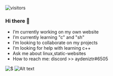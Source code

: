 ![visitors](https://visitor-badge-reloaded.herokuapp.com/badge?page_id=Aydeniztr.Aydeniztr&color=00cf00)

### Hi there 👋

- I’m currently working on my own website
- I’m currently learning "c" and "sh"
- I’m looking to collaborate on my projects
- I’m looking for help with learning c++
- Ask me about linux,static-websites
- How to reach me: discord >> aydeniztr#6505

![$](https://github-readme-stats.vercel.app/api?username=Aydeniztr&hide_border=true&show_icons=true&theme=tokyonight)
![Alt text](https://spotify-recently-played-readme.vercel.app/api?user=31mv4d4jgmfruly4n4nuqxya2iuy&width=1000&count=4)
<!--

**Aydeniztr/Aydeniztr** is a ✨ _special_ ✨ repository because its `README.md` (this file) appears on your GitHub profile.

Here are some ideas to get you started:
 

-->
